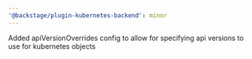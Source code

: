 ```yaml
---
'@backstage/plugin-kubernetes-backend': minor
---
```


Added apiVersionOverrides config to allow for specifying api versions to use for kubernetes objects
